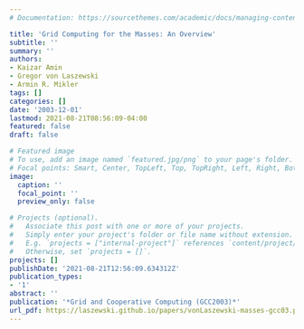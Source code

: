 ```yaml
---
# Documentation: https://sourcethemes.com/academic/docs/managing-content/

title: 'Grid Computing for the Masses: An Overview'
subtitle: ''
summary: ''
authors:
- Kaizar Amin
- Gregor von Laszewski
- Armin R. Mikler
tags: []
categories: []
date: '2003-12-01'
lastmod: 2021-08-21T08:56:09-04:00
featured: false
draft: false

# Featured image
# To use, add an image named `featured.jpg/png` to your page's folder.
# Focal points: Smart, Center, TopLeft, Top, TopRight, Left, Right, BottomLeft, Bottom, BottomRight.
image:
  caption: ''
  focal_point: ''
  preview_only: false

# Projects (optional).
#   Associate this post with one or more of your projects.
#   Simply enter your project's folder or file name without extension.
#   E.g. `projects = ["internal-project"]` references `content/project/deep-learning/index.md`.
#   Otherwise, set `projects = []`.
projects: []
publishDate: '2021-08-21T12:56:09.634312Z'
publication_types:
- '1'
abstract: ''
publication: '*Grid and Cooperative Computing (GCC2003)*'
url_pdf: https://laszewski.github.io/papers/vonLaszewski-masses-gcc03.pdf
---
```


